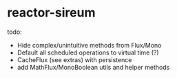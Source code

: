 # reactor-sireum

todo:

- Hide complex/unintuitive methods from Flux/Mono
- Default all scheduled operations to virtual time (?)
- CacheFlux (see extras) with persistence
- add MathFlux/MonoBoolean utils and helper methods